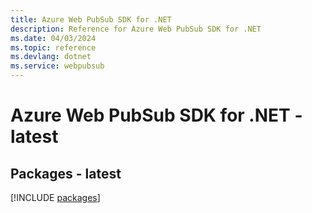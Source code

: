 ```yaml
---
title: Azure Web PubSub SDK for .NET
description: Reference for Azure Web PubSub SDK for .NET
ms.date: 04/03/2024
ms.topic: reference
ms.devlang: dotnet
ms.service: webpubsub
---
```

# Azure Web PubSub SDK for .NET - latest
## Packages - latest
[!INCLUDE [packages](web-pubsub-index.md)]